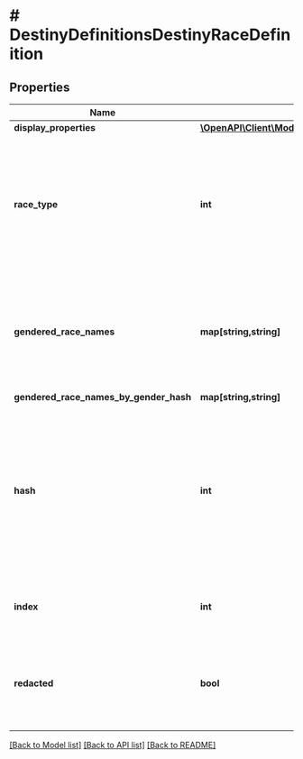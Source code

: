 # # DestinyDefinitionsDestinyRaceDefinition

## Properties

Name | Type | Description | Notes
------------ | ------------- | ------------- | -------------
**display_properties** | [**\OpenAPI\Client\Model\DestinyDefinitionsCommonDestinyDisplayPropertiesDefinition**](DestinyDefinitionsCommonDestinyDisplayPropertiesDefinition.md) |  | [optional]
**race_type** | **int** | An enumeration defining the existing, known Races/Species for player characters. This value will be the enum value matching this definition. | [optional]
**gendered_race_names** | **map[string,string]** | A localized string referring to the singular form of the Race&#39;s name when referred to in gendered form. Keyed by the DestinyGender. | [optional]
**gendered_race_names_by_gender_hash** | **map[string,string]** |  | [optional]
**hash** | **int** | The unique identifier for this entity. Guaranteed to be unique for the type of entity, but not globally.  When entities refer to each other in Destiny content, it is this hash that they are referring to. | [optional]
**index** | **int** | The index of the entity as it was found in the investment tables. | [optional]
**redacted** | **bool** | If this is true, then there is an entity with this identifier/type combination, but BNet is not yet allowed to show it. Sorry! | [optional]

[[Back to Model list]](../../README.md#models) [[Back to API list]](../../README.md#endpoints) [[Back to README]](../../README.md)
